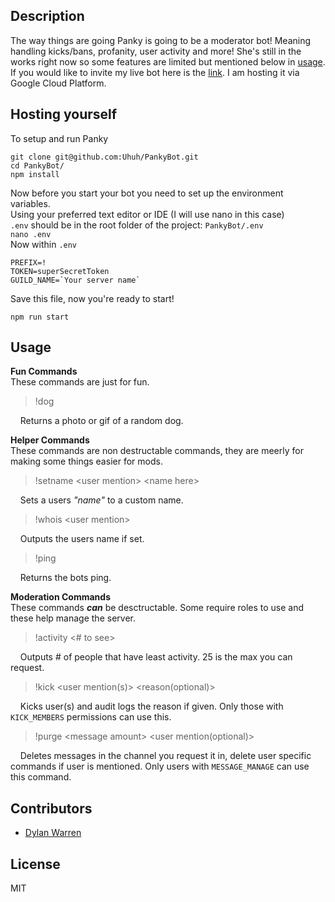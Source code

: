 ## Description

The way things are going Panky is going to be a moderator bot! Meaning handling kicks/bans, profanity, user activity and more!
She's still in the works right now so some features are limited but mentioned below in [usage](#usage).
If you would like to invite my live bot here is the [link](https://discordapp.com/oauth2/authorize?client_id=342815158688808961&scope=bot&permissions=8). I am hosting it via Google Cloud Platform.

## Hosting yourself

To setup and run Panky

`git clone git@github.com:Uhuh/PankyBot.git` <br>
`cd PankyBot/` <br>
`npm install` <br>

Now before you start your bot you need to set up the environment variables. <br>
Using your preferred text editor or IDE (I will use nano in this case) <br>
`.env` should be in the root folder of the project: `PankyBot/.env` <br>
`nano .env` <br>
Now within `.env` <br>
```
PREFIX=!
TOKEN=superSecretToken
GUILD_NAME=`Your server name`
```
Save this file, now you're ready to start!

`npm run start` <br>

## Usage
**Fun Commands** <br>
These commands are just for fun.

> !dog <br>

&nbsp;&nbsp;&nbsp;&nbsp;Returns a photo or gif of a random dog.


**Helper Commands** <br>
These commands are non destructable commands, they are meerly for making some things easier for mods.

> !setname \<user mention> \<name here> <br>
  
&nbsp;&nbsp;&nbsp;&nbsp;Sets a users _"name"_ to a custom name.<br>
> !whois \<user mention> <br>
  
&nbsp;&nbsp;&nbsp;&nbsp;Outputs the users name if set. <br>
> !ping
  
&nbsp;&nbsp;&nbsp;&nbsp;Returns the bots ping.
  
  
**Moderation Commands** <br>
These commands **_can_** be desctructable. Some require roles to use and these help manage the server.

> !activity <# to see> <br>
  
&nbsp;&nbsp;&nbsp;&nbsp;Outputs # of people that have least activity. 25 is the max you can request. <br>
> !kick \<user mention(s)> \<reason(optional)> <br>
  
&nbsp;&nbsp;&nbsp;&nbsp;Kicks user(s) and audit logs the reason if given. Only those with `KICK_MEMBERS` permissions can use this. <br>
> !purge \<message amount> \<user mention(optional)> <br>

&nbsp;&nbsp;&nbsp;&nbsp;Deletes messages in the channel you request it in, delete user specific commands if user is mentioned. Only users with `MESSAGE_MANAGE` can use this command.

## Contributors

- [Dylan Warren](https://github.com/Uhuh)

## License

MIT
